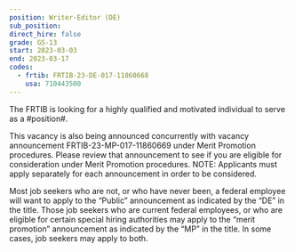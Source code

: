```yaml
---
position: Writer-Editor (DE)
sub_position:
direct_hire: false
grade: GS-13
start: 2023-03-03
end: 2023-03-17
codes:
  - frtib: FRTIB-23-DE-017-11860668
    usa: 710443500
---
```


The FRTIB is looking for a highly qualified and motivated individual to serve as a #position#.

This vacancy is also being announced concurrently with vacancy announcement FRTIB-23-MP-017-11860669 under Merit Promotion procedures. Please review that announcement to see if you are eligible for consideration under Merit Promotion procedures. NOTE: Applicants must apply separately for each announcement in order to be considered.

Most job seekers who are not, or who have never been, a federal employee will want to apply to the “Public” announcement as indicated by the “DE” in the title.  Those job seekers who are current federal employees, or who are eligible for certain special hiring authorities may apply to the “merit promotion” announcement as indicated by the “MP” in the title.  In some cases, job seekers may apply to both.
